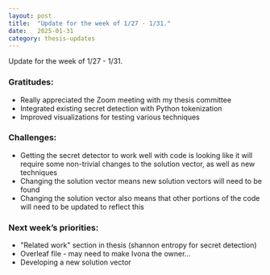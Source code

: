 ```yaml
---
layout: post
title:  "Update for the week of 1/27 - 1/31."
date:   2025-01-31
category: thesis-updates
---
```


Update for the week of 1/27 - 1/31.

### Gratitudes:
- Really appreciated the Zoom meeting with my thesis committee
- Integrated existing secret detection with Python tokenization
- Improved visualizations for testing various techniques

### Challenges:
- Getting the secret detector to work well with code is looking like it will require some non-trivial changes to the solution vector, as well as new techniques
- Changing the solution vector means new solution vectors will need to be found
- Changing the solution vector also means that other portions of the code will need to be updated to reflect this

### Next week’s priorities:
- "Related work" section in thesis (shannon entropy for secret detection)
- Overleaf file - may need to make Ivona the owner…
- Developing a new solution vector
